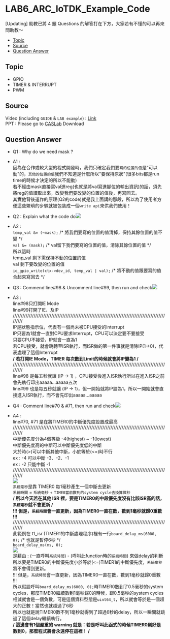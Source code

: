 # LAB6_ARC_IoTDK_Example_Code
[Updating] 助教已將 4 題 Questions 的解答打在下方，大家若有不懂的可以再來問助教～
* [Topic](#topic)
* [Source](#source)
* [Question Answer](#question-answer)
## Topic
* GPIO
* TIMER & INTERRUPT
* PWM
## Source
Video (including `GUIDE` & `LAB example`) : [Link](https://www.youtube.com/playlist?list=PLtOgiVU90A6_jJ7KYYybvQ1WFFaivElLi)  
PPT : Please go to [CASLab](https://caslab.ee.ncku.edu.tw/dokuwiki/course:co:109) Download
## Question Answer
* Q1 : Why do we need mask ?
* A1 :  
因為在合作或較大型的程式開發時，我們只確定我們要`寫的位置的值`是"可以動"的，`其他的位置的值`我們不知道是什麼所以"要保持原狀"(很多bits都是run time的時候才決定的所以不能動)  
若不經由mask直接寫val進reg(也就是將val寫進腳位的輸出資訊)的話，須先將reg的值讀取出來，改變我們要改變的位置的值後，再寫回去。  
其實他背後運作的原理(Q2的code)就是我上面講的那段，所以為了使用者方便這些繁瑣的步驟就被包裝成一個`write api`來供我們使用！  
  
* Q2 : Explain what the code do![](https://i.imgur.com/hIDovxP.png)
* A2 :  
`temp_val &= (~mask);` /\* 將我們要寫的位置的值清掉，保持其餘位置的值不變 \*/  
`val &= (mask);` /\* val留下我們要寫的位置的值，清除其餘位置的值 \*/  
所以這時  
temp_val 剩下需保持不動的位置的值  
val 剩下要改變的位置的值  
`io_gpio_write(ctx->dev_id, temp_val | val);` /\* 將不動的值跟要寫的值合起來寫回去 \*/  
  
* Q3 : Commend line#98 & Uncomment line#99, then run and check![](https://i.imgur.com/P8f2Ea5.png)
* A3 :  
line#98只打開IE Mode  
line#99打開了IE、及IP  
/////////////////////////////////////////////////////////////////////////////////////////////////////  
IP是狀態指示位，代表有一個尚未被CPU接受的Interrupt  
IP只要為1就會一直對CPU要求Interrupt，CPU可以決定要不要接受  
只要CPU不接受，IP就會一直為1  
若CPU接受，就會跳轉至ISR執行，而ISR做的第一件事就是清除IP(1->0)，代表處理了這個Interrupt  
**/ 若打開IE Mode，TIMER 每次數到Limit的時候就會將IP變為1 /**  
/////////////////////////////////////////////////////////////////////////////////////////////////////  
line#98 是每五秒就讓 (IP -> 1) ，CPU接受後進入ISR執行所以在進入ISR之前會先執行印出aaaaa...aaaaa五次  
line#99 也是每五秒就讓 (IP -> 1)，但一開始就將IP設為1，所以一開始就會直接進入ISR執行，而不會先印出aaaaa...aaaaa  
  
* Q4 : Comment line#70 & #71, then run and check![](https://i.imgur.com/wFmpvKM.png)
* A4 :  
line#70, #71 是在將TIMER0的中斷優先度設置成最高  
/////////////////////////////////////////////////////////////////////////////////////////////////////  
中斷優先度分為4個等級 -4(highest) ~ -1(lowest)  
中斷優先度高的中斷可以中斷優先度低的中斷  
大於時(>)可以中斷其他中斷，小於等於(<=)時不行  
ex : -4 可以中斷 -3、-2、-1  
ex : -2 只能中斷 -1  
/////////////////////////////////////////////////////////////////////////////////////////////////////  
![](https://i.imgur.com/uzBx8YQ.png)  
`系統毫秒`是靠 TIMER0 每1毫秒產生一個中斷去更新  
`系統時間` = `系統毫秒` + `TIME0當前數到的system cycle去換算微秒`  
**/ 所以今天若在其他 ISR 裡，要是TIMER0的中段優先度沒有比該ISR高的話，`系統毫秒`就不會更新 /**  
**!!! 但是，`系統時間`會一直更新，因為TIMER0一直在數，數到1毫秒就歸0重數 !!!**  
/////////////////////////////////////////////////////////////////////////////////////////////////////  
此範例在 t1_isr (TIMER1的中斷處理程序)裡有一行`board_delay_ms(6000, 0);` /\* 也就是暫停6秒 \*/  
`board_delay_ms(ms, 0);`   
![](https://i.imgur.com/2brGt5q.png)  
是藉由 : (一直呼叫`系統時間`) - (呼叫此function時的`系統時間`) 來做delay的判斷  
所以要是TIMER0的中斷優先度小於等於(<=)TIMER1的中斷優先度，`系統毫秒`將不會得到更新。  
!!! 但是，`系統時間`會一直更新，因為TIMER0一直在數，數到1毫秒就歸0重數 !!!  
所以假設呼叫`board_delay_ms(6000, 0);`時TIMER0數到了0.5毫秒的system cycles，那麼TIMER0繼續數到1毫秒歸0的時候，跟0.5毫秒的system cycles相減就會是一個負數，可是這個資料型態是`uint64_t`，所以就會等於是一個超大的正數！當然也就超過了6秒  
所以也就是說TIMER0數不到1毫秒就得到了超過6秒的delay，所以一瞬間就跳過了這個delay繼續執行。  
**/ 這邊會有1個嚴重的 warning 就是：若是呼叫此函式的時候TIMER0剛好是數到0，那麼程式將會永遠停在這裡！ /**  
